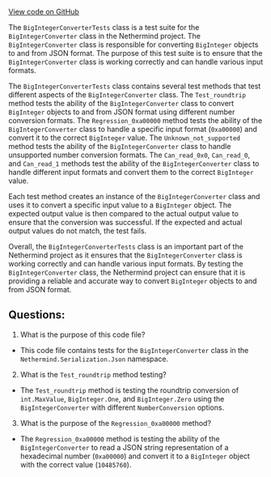 [View code on GitHub](https://github.com/NethermindEth/nethermind/src/Nethermind/Nethermind.Core.Test/Json/BigIntegerConverterTests.cs)

The `BigIntegerConverterTests` class is a test suite for the `BigIntegerConverter` class in the Nethermind project. The `BigIntegerConverter` class is responsible for converting `BigInteger` objects to and from JSON format. The purpose of this test suite is to ensure that the `BigIntegerConverter` class is working correctly and can handle various input formats.

The `BigIntegerConverterTests` class contains several test methods that test different aspects of the `BigIntegerConverter` class. The `Test_roundtrip` method tests the ability of the `BigIntegerConverter` class to convert `BigInteger` objects to and from JSON format using different number conversion formats. The `Regression_0xa00000` method tests the ability of the `BigIntegerConverter` class to handle a specific input format (`0xa00000`) and convert it to the correct `BigInteger` value. The `Unknown_not_supported` method tests the ability of the `BigIntegerConverter` class to handle unsupported number conversion formats. The `Can_read_0x0`, `Can_read_0`, and `Can_read_1` methods test the ability of the `BigIntegerConverter` class to handle different input formats and convert them to the correct `BigInteger` value.

Each test method creates an instance of the `BigIntegerConverter` class and uses it to convert a specific input value to a `BigInteger` object. The expected output value is then compared to the actual output value to ensure that the conversion was successful. If the expected and actual output values do not match, the test fails.

Overall, the `BigIntegerConverterTests` class is an important part of the Nethermind project as it ensures that the `BigIntegerConverter` class is working correctly and can handle various input formats. By testing the `BigIntegerConverter` class, the Nethermind project can ensure that it is providing a reliable and accurate way to convert `BigInteger` objects to and from JSON format.
## Questions: 
 1. What is the purpose of this code file?
- This code file contains tests for the `BigIntegerConverter` class in the `Nethermind.Serialization.Json` namespace.

2. What is the `Test_roundtrip` method testing?
- The `Test_roundtrip` method is testing the roundtrip conversion of `int.MaxValue`, `BigInteger.One`, and `BigInteger.Zero` using the `BigIntegerConverter` with different `NumberConversion` options.

3. What is the purpose of the `Regression_0xa00000` method?
- The `Regression_0xa00000` method is testing the ability of the `BigIntegerConverter` to read a JSON string representation of a hexadecimal number (`0xa00000`) and convert it to a `BigInteger` object with the correct value (`10485760`).